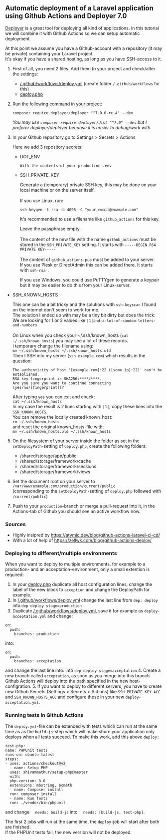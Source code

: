 ## Automatic deployment of a Laravel application using Github Actions and Deployer 7.0

[Deployer](https://deployer.org) is a great tool for deploying all kind of applications.
In this tutorial we will combine it with Github Actions so we can setup automatic deployment.

At this point we assume you have a Github-account with a repository (it may be private) containing your Laravel project. \
It's okay if you have a shared hosting, as long as you have SSH-access to it.

1. First of all, you need 2 files. Add them to your project and check/alter the settings:
   - [/.github/workflows/deploy.yml](./src/.github/workflows/deploy.yml) (create folder `/.github/workflows` for this)
   - [deploy.php](./src/deploy.php)

2. Run the following command in your project:

    `composer require deployer/deployer "^7.0.0-rc.4" --dev`

   *You may use `composer require deployer/dist "^7.0" --dev` but I preferer deployer/deployer because it is easier to debug/work with.*

3. In your Github repository go to Settings > Secrets > Actions

   Here we add 3 repository secrets:
   - DOT_ENV
     
     `With the contents of your production-.env`
   
   - SSH_PRIVATE_KEY

      Generate a (temporary) private SSH key, this may be done on your local machine or on the server itself.
      \
      \
      If you use Linux, run:
   
      `ssh-keygen -t rsa -b 4096 -C "your_email@example.com"`

      It's recommended to use a filename like `github_actions` for this key.

      Leave the passphrase empty.
      \
      \
      The content of the new file with the name `github_actions` must be stored in the `SSH_PRIVATE_KEY` setting.
      It starts with `-----BEGIN RSA PRIVATE KEY-----` 
      \
      \
      The content of `github_actions.pub` must be added to your server.\
      If you use Plesk or DirectAdmin this can be added there. It starts with `ssh-rsa `.

     
     If you use Windows, you could use PuTTYgen to generate a keypair
     but it may be easier to do this from your Linux-server.
  - SSH_KNOWN_HOSTS
     
     This one can be a bit tricky and the solutions with `ssh-keyscan` I found on the internet don't seem to work for me.\
     The solution I ended up with may be a tiny bit dirty but does the trick:\
     We are looking for 1 or 2 values like `|1|and-a-lot-of-random-letters-and-numbers`\
     \
     On Linux when you check your ~/.ssh/known_hosts (`cat ~/.ssh/known_hosts`) you may see a lot of these records.\
     I temporary change the filename using: \
       `mv ~/.ssh/known_hosts ~/.ssh/known_hosts.old` \
     Then I SSH into my server (`ssh example.com`) which results in the question:
    ```
    The authenticity of host '[example.com]:22 ([some.ip]:22)' can't be established.
    RSA key fingerprint is SHA256:****/****.
    Are you sure you want to continue connecting (yes/no/[fingerprint])?
    ```
     After typing `yes` you can exit and check: \
       `cat ~/.ssh/known_hosts` \
     In my case the result is 2 lines starting with `|1|`, copy these lines into the `SSH_KNOWN_HOSTS`. \
     You can remove the locally created known_host: \
       `rm ~/.ssh/known_hosts` \
     and reset the original known_hosts-file with: \
       `mv ~/.ssh/known_hosts.old ~/.ssh/known_hosts`
     

5. On the filesystem of your server inside the folder as set in the `setDeployPath`-setting  of `deploy.php`, create the following folders:

   - /shared/storage/app/public
   - /shared/storage/framework/cache
   - /shared/storage/framework/sessions
   - /shared/storage/framework/views

6. Set the document root on your server to `/var/www/example.com/production/current/public` \
   (corresponding to the `setDeployPath`-setting of `deploy.php` followed with `/current/public`)
   
7. Push to your `production`-branch or merge a pull-request into it, in the Actions-tab of Github you should see an active workflow now. 


### Sources
- Highly insipred by https://atymic.dev/blog/github-actions-laravel-ci-cd/
- With a lot of help of https://zellwk.com/blog/github-actions-deploy/

### Deploying to different/multiple environments
When you want to deploy to multiple environments, for example to a production- and an acceptation-environment, only a small extention is required:

1. In your [deploy.php](./src/deploy.php) duplicate all host configuration lines, change the label of the new block to `acception` and change the DeployPath for example.
2. In [/.github/workflows/deploy.yml](./src/.github/workflows/deploy.yml) change the last line from `dep: deploy` into `dep deploy stage=production`
3. Duplicate [/.github/workflows/deploy.yml](./src/.github/workflows/deploy.yml), save it for example as `deploy-acceptation.yml` and change:
```
on:
  push:
    branches: production
```
into:

```
on:
  push:
    branches: acceptation
```
and change the last line into:  into `dep deploy stage=acceptation`
4. Create a new branch called `acceptation`, as soon as you merge into this branch Github Actions will deploy into the path specified in the new host-configration.
5. If you want to deploy to different servers, you have to create new Github Secrets (Settings > Secrets > Actions) like `SSH_PRIVATE_KEY_ACC` and `SSH_KNOWN_HOSTS_ACC` and configure these in your new `deploy-acceptation.yml`.

### Running tests in Github Actions
The `deploy.yml`-file can be extended with tests which can run at the same time as as the `build-js`-step
which will make shure your application only deploys when all tests succeed.
To make this work, add this above `deploy:`
   ```
   test-php:
   name: PHPUnit tests
   runs-on: ubuntu-latest
   steps:
   - uses: actions/checkout@v2
     - name: Setup PHP
     uses: shivammathur/setup-php@master
     with:
     php-version: 8.0
     extensions: mbstring, bcmath
     - name: Composer install
     run: composer install
     - name: Run Tests
     run: ./vendor/bin/phpunit
   ```
and change `  needs: build-js` into `  needs: [build-js, test-php]`.

The first 2 jobs will run at the same time, the `deploy`-job will start after both are finished.\
If the PHPUnit tests fail, the new version will not be deployed.
